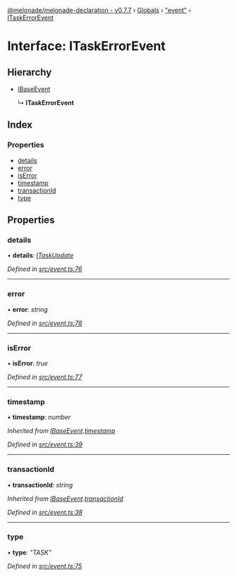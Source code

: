 [@melonade/melonade-declaration - v0.7.7](../README.md) › [Globals](../globals.md) › ["event"](../modules/_event_.md) › [ITaskErrorEvent](_event_.itaskerrorevent.md)

# Interface: ITaskErrorEvent

## Hierarchy

* [IBaseEvent](_event_.ibaseevent.md)

  ↳ **ITaskErrorEvent**

## Index

### Properties

* [details](_event_.itaskerrorevent.md#details)
* [error](_event_.itaskerrorevent.md#error)
* [isError](_event_.itaskerrorevent.md#iserror)
* [timestamp](_event_.itaskerrorevent.md#timestamp)
* [transactionId](_event_.itaskerrorevent.md#transactionid)
* [type](_event_.itaskerrorevent.md#type)

## Properties

###  details

• **details**: *[ITaskUpdate](_event_.itaskupdate.md)*

*Defined in [src/event.ts:76](https://github.com/devit-tel/melonade-declaration/blob/4a3ce57/src/event.ts#L76)*

___

###  error

• **error**: *string*

*Defined in [src/event.ts:78](https://github.com/devit-tel/melonade-declaration/blob/4a3ce57/src/event.ts#L78)*

___

###  isError

• **isError**: *true*

*Defined in [src/event.ts:77](https://github.com/devit-tel/melonade-declaration/blob/4a3ce57/src/event.ts#L77)*

___

###  timestamp

• **timestamp**: *number*

*Inherited from [IBaseEvent](_event_.ibaseevent.md).[timestamp](_event_.ibaseevent.md#timestamp)*

*Defined in [src/event.ts:39](https://github.com/devit-tel/melonade-declaration/blob/4a3ce57/src/event.ts#L39)*

___

###  transactionId

• **transactionId**: *string*

*Inherited from [IBaseEvent](_event_.ibaseevent.md).[transactionId](_event_.ibaseevent.md#transactionid)*

*Defined in [src/event.ts:38](https://github.com/devit-tel/melonade-declaration/blob/4a3ce57/src/event.ts#L38)*

___

###  type

• **type**: *"TASK"*

*Defined in [src/event.ts:75](https://github.com/devit-tel/melonade-declaration/blob/4a3ce57/src/event.ts#L75)*
